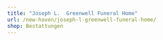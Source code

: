 ```yaml
---
title: "Joseph L.  Greenwell Funeral Home"
url: /new-haven/joseph-l-greenwell-funeral-home/
shop: Bestattungen
---
```

